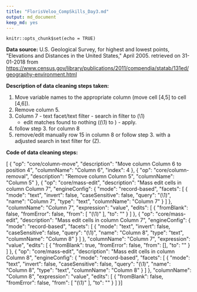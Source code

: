 ```yaml
---
title: "FlorisVeloo_CompSkills_Day3.md"
output: md_document
keep_md: yes
---
```


```{r setup, include=FALSE}
knitr::opts_chunk$set(echo = TRUE)
```


**Data source:** U.S. Geological Survey, for highest and lowest points,
"Elevations and Distances in the United States," April 2005. retrieved
on 31-01-2018 from
<https://www.census.gov/library/publications/2011/compendia/statab/131ed/geography-environment.html>

**Description of data cleaning steps taken:**

1.  Move variable names to the appropriate column (move cell [4,5] to
    cell [4,6]).
2.  Remove column 5.
3.  Column 7 - text facet/text filter - search in filter to (\1)
    - edit matches found to nothing ((\1) to ) - apply.
4.  follow step 3. for column 8
5.  remove/edit manually row 15 in column 8 or follow step 3. with a
    adjusted search in text filter for (Z).

**Code of data cleaning steps:**

\[ { "op": "core/column-move", "description": "Move column Column 6 to
position 4", "columnName": "Column 6", "index": 4 }, { "op":
"core/column-removal", "description": "Remove column Column 5",
"columnName": "Column 5" }, { "op": "core/mass-edit", "description":
"Mass edit cells in column Column 7", "engineConfig": { "mode":
"record-based", "facets": \[ { "mode": "text", "invert": false,
"caseSensitive": false, "query": "(\\1)", "name": "Column 7", "type":
"text", "columnName": "Column 7" } \] }, "columnName": "Column 7",
"expression": "value", "edits": \[ { "fromBlank": false, "fromError":
false, "from": \[ "(\\1)" \], "to": "" } \] }, { "op": "core/mass-edit",
"description": "Mass edit cells in column Column 7", "engineConfig": {
"mode": "record-based", "facets": \[ { "mode": "text", "invert": false,
"caseSensitive": false, "query": "(\\1)", "name": "Column 8", "type":
"text", "columnName": "Column 8" } \] }, "columnName": "Column 7",
"expression": "value", "edits": \[ { "fromBlank": true, "fromError":
false, "from": \[\], "to": "" } \] }, { "op": "core/mass-edit",
"description": "Mass edit cells in column Column 8", "engineConfig": {
"mode": "record-based", "facets": \[ { "mode": "text", "invert": false,
"caseSensitive": false, "query": "(\\1)", "name": "Column 8", "type":
"text", "columnName": "Column 8" } \] }, "columnName": "Column 8",
"expression": "value", "edits": \[ { "fromBlank": false, "fromError":
false, "from": \[ "(\\1)" \], "to": "" } \] }\]
